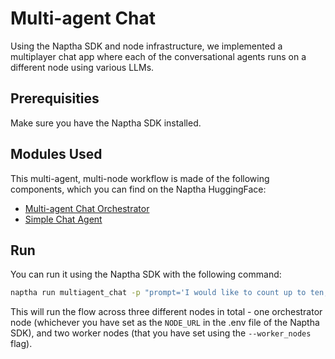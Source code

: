 # Multi-agent Chat

Using the Naptha SDK and node infrastructure, we implemented a multiplayer chat app where each of the conversational agents runs on a different node using various LLMs.

## Prerequisities

Make sure you have the Naptha SDK installed. 

## Modules Used

This multi-agent, multi-node workflow is made of the following components, which you can find on the Naptha HuggingFace:

* [Multi-agent Chat Orchestrator](https://github.com/NapthaAI/multiagent_chat)
* [Simple Chat Agent](https://github.com/NapthaAI/simple_chat_agent)

## Run

You can run it using the Naptha SDK with the following command:

```bash
naptha run multiagent_chat -p "prompt='I would like to count up to ten, one number at a time. ill start. one.'" --worker_nodes "http://node.naptha.ai:7001,http://node1.naptha.ai:7001"
```

This will run the flow across three different nodes in total - one orchestrator node (whichever you have set as the ```NODE_URL``` in the .env file of the Naptha SDK), and two worker nodes (that you have set using the ```--worker_nodes``` flag).
